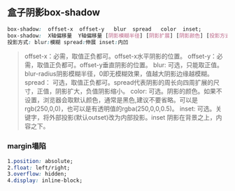 ## 盒子阴影box-shadow

```css
box-shadow:  offset-x  offset-y   blur  spread   color  inset;
box-shadow:  X轴偏移量  Y轴偏移量 [阴影模糊半径] [阴影扩展] [阴影颜色] [投影方式];
投影方式: blur:模糊 spread:伸展 inset:内凹
```

> offset-x：必需，取值正负都可。offset-x水平阴影的位置。
> offset-y：必需，取值正负都可。offset-y垂直阴影的位置。
> blur:          可选，只能取正值。blur-radius阴影模糊半径，0即无模糊效果，值越大阴影边缘越模糊。
> spread：  可选，取值正负都可。spread代表阴影的周长向四周扩展的尺寸，正值，阴影扩大，负值阴影缩小。
> color:        可选。阴影的颜色。如果不设置，浏览器会取默认颜色，通常是黑色,建议不要省略。可以是rgb(250,0,0)，也可以是有透明值的rgba(250,0,0,0.5)。
> inset:         可选。关键字，将外部投影(默认outset)改为内部投影。inset 阴影在背景之上，内容之下。



### margin塌陷

```css
1.position: absolute;
2.float: left/right;
3.overflow: hidden;
4.display: inline-block;
```


<ClientOnly>
  <Valine></Valine>
</ClientOnly>
